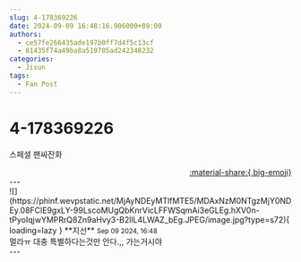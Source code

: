```yaml
---
slug: 4-178369226
date: 2024-09-09 16:48:16.906000+09:00
authors:
  - ce57fe266435ade197b0ff7d4f5c13cf
  - 01435f74a49ba8a519705ad242348232
categories:
  - Jisun
tags:
  - Fan Post
---
```


# 4-178369226

<div class="post-container" markdown="1">
<div class="content-container md-sidebar__scrollwrap" markdown="1">

스페셜 팬싸잔화

</div>
</div>

<div style="text-align: right;" markdown="1">
<a href="https://weverse.io/fromis9/fanpost/4-178369226" style="text-align: right;">:material-share:{.big-emoji}</a>
</div>
---

<div class="comments-container md-sidebar__scrollwrap" markdown="1">
<div class="comment" markdown="1">
<div class='id-container' markdown="1">
![](https://phinf.wevpstatic.net/MjAyNDEyMTlfMTE5/MDAxNzM0NTgzMjY0NDEy.08FClE9gxLY-99LscoMUgQbKnrVicLFFWSqmAi3eGLEg.hXV0n-tPyoIqjwYMPRrQ8Zn9aHvy3-B2llL4LWAZ_bEg.JPEG/image.jpg?type=s72){ loading=lazy }
**<span class="artist">지선</span>** <small>Sep 09 2024, 16:48</small><br>
</div>
<div class='comment-body' markdown="1">
멀라ㅠ 대충 특별하다는것만 안다.,, 가는거시야
</div>
</div>
</div>
---
